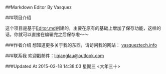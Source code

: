 ##Markdown Editor By Vasquez

###项目介绍

这个项目是基于[Editor.md](https://pandao.github.io/editor.md/examples/index.html "Editor.md")创建的，主要在原有的基础上增加了保存功能，这样的话，你就可以直接在编辑完之后保存啦～～

###作者介绍
想知道更多关于我的东西，请访问我的网站：   [vasqueztech.info](http://vasqueztech.info "vasqueztech.info")

###联系我
欢迎戳邮件：liqianglau@outlook.com

###Updated At
2015-02-18 14:38:03 星期三 <大年三十>
